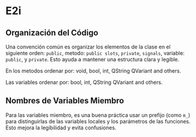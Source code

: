# E2i

## Organización del Código
Una convención común es organizar los elementos de la clase en el siguiente orden: `public`, metodo: `public slots`, `private`, `signals`, variable: `public`, y `private`. Esto ayuda a mantener una estructura clara y legible.

En los metodos ordenar por:
  void, bool, int, QString QVariant and others.

Las variables ordenar por:
  bool, int, QString QVariant and others.

## Nombres de Variables Miembro
Para las variables miembro, es una buena práctica usar un prefijo (como `m_`) para distinguirlas de las variables locales y los parámetros de las funciones. Esto mejora la legibilidad y evita confusiones.
